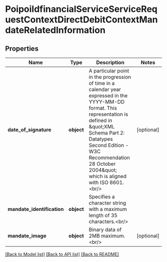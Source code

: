 # PoipoiIdfinancialServiceServiceRequestContextDirectDebitContextMandateRelatedInformation

## Properties
Name | Type | Description | Notes
------------ | ------------- | ------------- | -------------
**date_of_signature** | **object** | A particular point in the progression of time in a calendar year expressed in the YYYY-MM-DD format. This representation is defined in \&quot;XML Schema Part 2: Datatypes Second Edition - W3C Recommendation 28 October 2004\&quot; which is aligned with ISO 8601.&lt;br/&gt; | [optional] 
**mandate_identification** | **object** | Specifies a character string with a maximum length of 35 characters.&lt;br/&gt; | 
**mandate_image** | **object** | Binary data of 2MB maximum.&lt;br/&gt; | [optional] 

[[Back to Model list]](../README.md#documentation-for-models) [[Back to API list]](../README.md#documentation-for-api-endpoints) [[Back to README]](../README.md)

